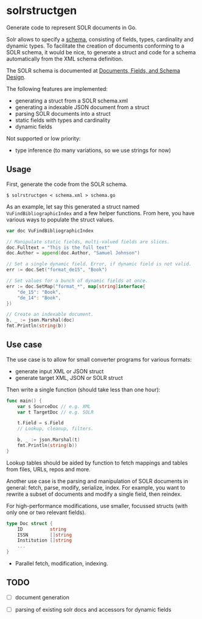 # solrstructgen

Generate code to represent SOLR documents in Go.

Solr allows to specify a
[schema](https://lucene.apache.org/solr/guide/6_6/documents-fields-and-schema-design.html),
consisting of fields, types, cardinality and dynamic types. To facilitate the
creation of documents conforming to a SOLR schema, it would be nice, to
generate a struct and code for a schema automatically from the XML schema definition.

The SOLR schema is documented at [Documents, Fields, and Schema
Design](https://lucene.apache.org/solr/guide/6_6/documents-fields-and-schema-design.html).

The following features are implemented:

* generating a struct from a SOLR schema.xml
* generating a indexable JSON document from a struct
* parsing SOLR documents into a struct
* static fields with types and cardinality
* dynamic fields

Not supported or low priority:

* type inference (to many variations, so we use strings for now)

## Usage

First, generate the code from the SOLR schema.

```shell
$ solrstructgen < schema.xml > schema.go
```

As an example, let say this generated a struct named `VuFindBibliographicIndex`
and a few helper functions. From here, you have various ways to populate the
struct values.

```go
var doc VuFindBibliographicIndex

// Manipulate static fields, multi-valued fields are slices.
doc.Fulltext = "This is the full text"
doc.Author = append(doc.Author, "Samuel Johnson")

// Set a single dynamic field. Error, if dynamic field is not valid.
err := doc.Set("format_de15", "Book")

// Set values for a bunch of dynamic fields at once.
err := doc.SetMap("format_*", map[string]interface{
    "de_15": "Book",
    "de_14": "Book",
})

// Create an indexable document.
b, _ := json.Marshal(doc)
fmt.Println(string(b))
```

## Use case

The use case is to allow for small converter programs for various formats:

* generate input XML or JSON struct
* generate target XML, JSON or SOLR struct

Then write a single function (should take less than one hour):

```go
func main() {
    var s SourceDoc // e.g. XML
    var t TargetDoc // e.g. SOLR

    t.Field = s.Field
    // Lookup, cleanup, filters.

    b, _ := json.Marshal(t)
    fmt.Println(string(b))
}
```

Lookup tables should be aided by function to fetch mappings and tables from
files, URLs, repos and more.

Another use case is the parsing and manipulation of SOLR documents in general:
fetch, parse, modify, serialize, index. For example, you want to rewrite a
subset of documents and modify a single field, then reindex.

For high-performance modifications, use smaller, focussed structs (with only
one or two relevant fields).

```go
type Doc struct {
    ID          string
    ISSN        []string
    Institution []string
    ...
}
```

* Parallel fetch, modification, indexing.


## TODO

* [ ] document generation
* [ ] parsing of existing solr docs and accessors for dynamic fields

